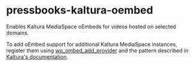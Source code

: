 # pressbooks-kaltura-oembed
Enables Kaltura MediaSpace oEmbeds for videos hosted on selected domains.

To add oEmbed support for additional Kaltura MediaSpace instances, register them using [wp_ombed_add_provider](https://developer.wordpress.org/reference/functions/wp_oembed_add_provider/) and the pattern described in [Kaltura's documentation](https://knowledge.kaltura.com/help/mediaspace-oembed-integration).
